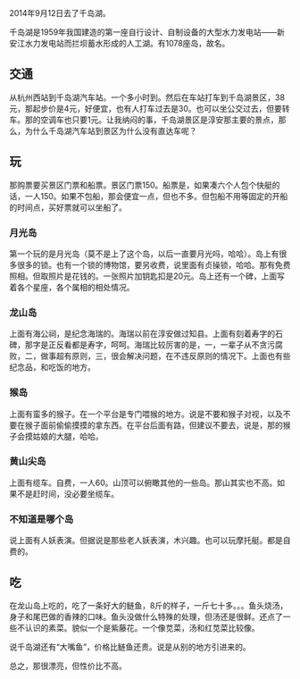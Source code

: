 2014年9月12日去了千岛湖。

千岛湖是1959年我国建造的第一座自行设计、自制设备的大型水力发电站——新安江水力发电站而拦坝蓄水形成的人工湖。有1078座岛，故名。

## 交通
从杭州西站到千岛湖汽车站。一个多小时到。然后在车站打车到千岛湖景区，38元，那起步价是4元，好便宜，也有人打车过去是30。也可以坐公交过去，但要转车。那的空调车也只要1元。让我纳闷的事，千岛湖景区是淳安那主要的景点，那么，为什么千岛湖汽车站到景区为什么没有直达车呢？

## 玩
那购票要买景区门票和船票。景区门票150。船票是，如果凑六个人包个快艇的话，一人150。如果不包船，那会便宜一点，但也不多。但包船不用等固定的开船的时间点，买好票就可以坐船了。

### 月光岛
第一个玩的是月光岛（莫不是上了这个岛，以后一直要月光吗，哈哈）。岛上有很多很多的锁。也有一个锁的博物馆，要另收费，说里面有贞操锁，哈哈。那有免费照相。但取照片是花钱的。一张照片加钥匙扣是20元。岛上还有一个碑，上面写着各个星座，各个属相的相处情况。

### 龙山岛
上面有海公祠，是纪念海瑞的。海瑞以前在淳安做过知县。上面有刻着寿字的石碑，那字是正反看都是寿字，呵呵。海瑞比较厉害的是，一，一辈子从不贪污腐败，二，做事超有原则，三，很会解决问题，在不违反原则的情况下。上面也有些纪念品，和吃饭的地方。

### 猴岛
上面有蛮多的猴子。在一个平台是专门喂猴的地方。说是不要和猴子对视，以及不要在猴子面前偷偷摸摸的拿东西。在平台后面有路，但建议不要去，说是，那的猴子会摸姑娘的大腿，哈哈。

### 黄山尖岛
上面有缆车。自费，一人60。山顶可以俯瞰其他的一些岛。那山其实也不高。如果不是赶时间，没必要坐缆车。

### 不知道是哪个岛
说上面有人妖表演。但据说是那些老人妖表演，木兴趣。也可以玩摩托艇。都是自费的。

## 吃
在龙山岛上吃的，吃了一条好大的鲢鱼，8斤的样子，一斤七十多。。。鱼头烧汤，身子和尾巴做的香辣的口味。鱼头没做什么特殊的处理，但汤还是很鲜。还点了一些不认识的素菜。貌似一个是紫藤花。一个像苋菜，汤和红苋菜比较像。

说千岛湖还有“大嘴鱼”，价格比鲢鱼还贵。说是从别的地方引进来的。

总之，那很漂亮，但性价比不高。
